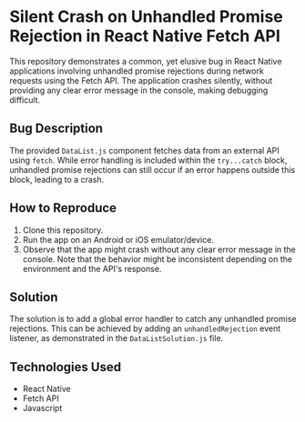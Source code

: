 # Silent Crash on Unhandled Promise Rejection in React Native Fetch API

This repository demonstrates a common, yet elusive bug in React Native applications involving unhandled promise rejections during network requests using the Fetch API. The application crashes silently, without providing any clear error message in the console, making debugging difficult.

## Bug Description
The provided `DataList.js` component fetches data from an external API using `fetch`.  While error handling is included within the `try...catch` block, unhandled promise rejections can still occur if an error happens outside this block, leading to a crash.

## How to Reproduce
1. Clone this repository.
2. Run the app on an Android or iOS emulator/device.
3. Observe that the app might crash without any clear error message in the console.  Note that the behavior might be inconsistent depending on the environment and the API's response.

## Solution
The solution is to add a global error handler to catch any unhandled promise rejections. This can be achieved by adding an `unhandledRejection` event listener, as demonstrated in the `DataListSolution.js` file.

## Technologies Used
* React Native
* Fetch API
* Javascript
